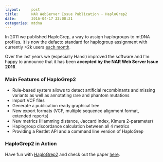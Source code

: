 ```yaml
---
layout:     post
title:      NAR WebServer Issue Publication - HaploGrep2
date:       2016-04-17 22:00:21
categories: mtdna
---
```

In 2011 we published HaploGrep, a way to assign haplogroups to mtDNA profiles. It is now the defacto standard for 
haplogroup assignment with currently >2k users [each month](http://haplogrep.uibk.ac.at/blog/wp-content/uploads/2016/04/haplogrep_phylotree1.png).

Over the last years we (especially Hansi) improved the software and I'm happy to announce that it has been **accepted by the NAR Web Server Issue 2016**.  

### Main Features of HaploGrep2
- Rule-based system allows to detect artificial recombinants and missing variants as well as annotating rare and phantom mutations
- Import VCF files
- Generate a publication ready graphical tree
- New export formats (VCF, multiple sequence alignment format, extended reports)
- New metrics (Hamming distance, Jaccard index, Kimura 2-parameter)
- Haplogroup discordance calculation between all 4 metrics
- Providing a Restlet API and a command line version of HaploGrep

### HaploGrep2 in Action
Have fun with [HaploGrep2](http://haplogrep.uibk.ac.at) and check out the paper [here](http://nar.oxfordjournals.org/content/early/2016/04/15/nar.gkw233.full.pdf+html).
